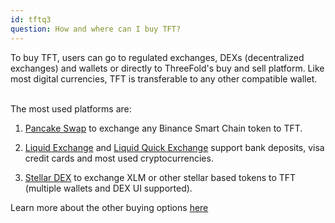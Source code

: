 ```yaml
---
id: tftq3
question: How and where can I buy TFT?
---
```


To buy TFT, users can go to regulated exchanges, DEXs (decentralized exchanges) and wallets or directly to ThreeFold's buy and sell platform. Like most digital currencies, TFT is transferable to any other compatible wallet. 
<br/>
<br/>

The most used platforms are:

1. [Pancake Swap](https://library.threefold.me/info/threefold#/tokens/threefold__tft_binance_defi) to exchange any Binance Smart Chain token to TFT.

2. [Liquid Exchange](https://library.threefold.me/info/threefold#/tokens/threefold__tft_liquid) and [Liquid Quick Exchange](https://library.threefold.me/info/threefold#/tokens/threefold__tft_liquid_quick_exchange) support bank deposits, visa credit cards and most used cryptocurrencies.

3. [Stellar DEX](https://library.threefold.me/info/threefold#/tokens/threefold__tft_stellar_dex) to exchange XLM or other stellar based tokens to TFT (multiple wallets and DEX UI supported).

Learn more about the other buying options [here](https://library.threefold.me/info/threefold#/tokens/threefold__how_to_buy)

